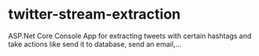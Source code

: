 # twitter-stream-extraction
ASP.Net Core Console App for extracting tweets with certain hashtags and take actions like send it to database, send an email,...
